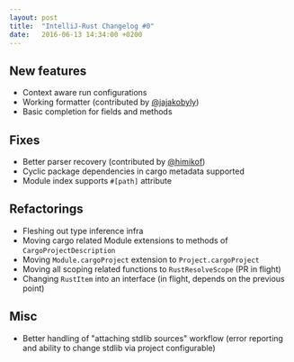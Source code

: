 ```yaml
---
layout: post
title:  "IntelliJ-Rust Changelog #0"
date:   2016-06-13 14:34:00 +0200
---
```

## New features

* Context aware run configurations
* Working formatter (contributed by [@jajakobyly])
* Basic completion for fields and methods


## Fixes

* Better parser recovery (contributed by [@himikof])
* Cyclic package dependencies in cargo metadata supported
* Module index supports `#[path]` attribute


## Refactorings

* Fleshing out type inference infra
* Moving cargo related Module extensions to methods of `CargoProjectDescription`
* Moving `Module.cargoProject` extension to `Project.cargoProject`
* Moving all scoping related functions to `RustResolveScope` (PR in flight)
* Changing `RustItem` into an interface (in flight, depends on the previous point)


## Misc

* Better handling of "attaching stdlib sources" workflow (error reporting and
  ability to change stdlib via project configurable)

[@jajakobyly]: https://github.com/jajakobyly
[@himikof]: https://github.com/himikokf
